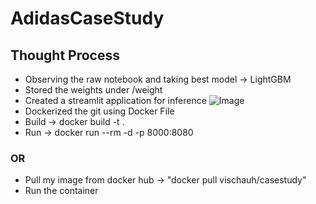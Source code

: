 # AdidasCaseStudy

## Thought Process
- Observing the raw notebook and taking best model -> LightGBM
- Stored the weights under /weight
- Created a streamlit application for inference
![Image](https://github.com/vishal0143/AdidasCaseStudy/blob/main/imgs/ui.png "StreamLit UI")
- Dockerized the git using Docker File
- Build -> docker build -t <imagename> .
- Run -> docker run --rm -d -p 8000:8080 <imagename>

### OR
- Pull my image from docker hub -> "docker pull vischauh/casestudy"
- Run the container
